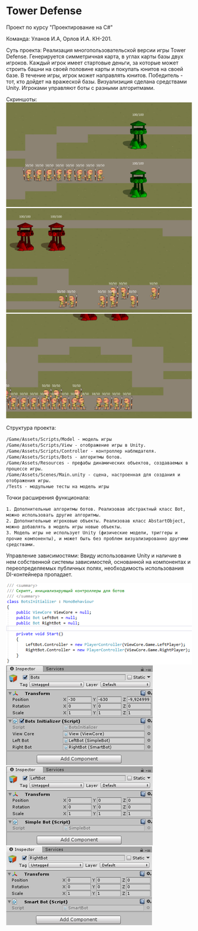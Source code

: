 # Tower Defense
Проект по курсу "Проектирование на C#"

Команда: Уланов И.А, Орлов И.А. КН-201.

Суть проекта: Реализация многопользовательской версии игры Tower Defense. Генерируется симметричная карта, в углах карты базы двух игроков. Каждый игрок имеет стартовые деньги, за которые может строить башни на своей половине карты и покупать юнитов на своей базе. В течение игры, игрок может направлять юнитов. Победитель - тот, кто дойдет на вражеской базы. Визуализиция сделана средствами Unity. Игроками управляют боты с разными алгоритмами.

Скриншоты:
<img src="https://github.com/ulanzetz/Tower-Defense/raw/master/Readme-Images/Game1.png?raw=true">
<img src="https://github.com/ulanzetz/Tower-Defense/raw/master/Readme-Images/Game2.png?raw=true">
<img src="https://github.com/ulanzetz/Tower-Defense/raw/master/Readme-Images/Game3.png?raw=true">

Структура проекта:
```
/Game/Assets/Scripts/Model - модель игры
/Game/Assets/Scripts/View - отображение игры в Unity.
/Game/Assets/Scripts/Controller - контроллер наблюдателя.
/Game/Assets/Scripts/Bots - алгоритмы ботов.
/Game/Assets/Resources - префабы динамических объектов, создаваемых в процессе игры.
/Game/Assets/Scenes/Main.unity - сцена, настроенная для создания и отображения игры.
/Tests - модульные тесты на модель игры
```

Точки расширения функционала:
```
1. Дополнительные алгоритмы ботов. Реализовав абстрактный класс Bot, можно использовать другие алгоритмы.
2. Дополнительные игроковые объекты. Реализовав класс AbstartObject, можно добавлять в модель игры новые объекты.
3. Модель игры не использует Unity (физические модели, триггеры и прочие компоненты), и может быть без проблем визуализированно другими средствами.
```

Управление зависимостями:
Ввиду использование Unity и наличие в нем собственной системы зависимостей, основанной на компонентах и переопределяемых публичных полях, необходимость использования DI-контейнера пропадает.

<img src="https://github.com/ulanzetz/Tower-Defense/raw/master/Readme-Images/DI1.png?raw=true">
<img src="https://github.com/ulanzetz/Tower-Defense/raw/master/Readme-Images/DI2.png?raw=true">
<img src="https://github.com/ulanzetz/Tower-Defense/raw/master/Readme-Images/DI3.png?raw=true">
<img src="https://github.com/ulanzetz/Tower-Defense/raw/master/Readme-Images/DI4.png?raw=true">
